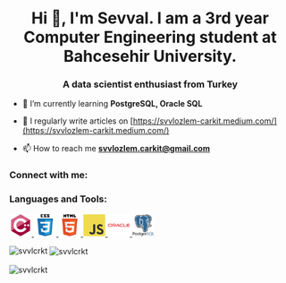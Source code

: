 
## <h1 align="center">Hi 👋, I'm Sevval. I am a 3rd year Computer Engineering student at Bahcesehir University.</h1> ##
<h3 align="center">A data scientist enthusiast from Turkey</h3>

- 🌱 I’m currently learning **PostgreSQL, Oracle SQL**

- 📝 I regularly write articles on [https://svvlozlem-carkit.medium.com/](https://svvlozlem-carkit.medium.com/)

- 📫 How to reach me **svvlozlem.carkit@gmail.com**

<h3 align="left">Connect with me:</h3>
<p align="left">
</p>

<h3 align="left">Languages and Tools:</h3>
<p align="left"> <a href="https://www.w3schools.com/cpp/" target="_blank" rel="noreferrer"> <img src="https://raw.githubusercontent.com/devicons/devicon/master/icons/cplusplus/cplusplus-original.svg" alt="cplusplus" width="40" height="40"/> </a> <a href="https://www.w3schools.com/css/" target="_blank" rel="noreferrer"> <img src="https://raw.githubusercontent.com/devicons/devicon/master/icons/css3/css3-original-wordmark.svg" alt="css3" width="40" height="40"/> </a> <a href="https://www.w3.org/html/" target="_blank" rel="noreferrer"> <img src="https://raw.githubusercontent.com/devicons/devicon/master/icons/html5/html5-original-wordmark.svg" alt="html5" width="40" height="40"/> </a> <a href="https://developer.mozilla.org/en-US/docs/Web/JavaScript" target="_blank" rel="noreferrer"> <img src="https://raw.githubusercontent.com/devicons/devicon/master/icons/javascript/javascript-original.svg" alt="javascript" width="40" height="40"/> </a> <a href="https://www.oracle.com/" target="_blank" rel="noreferrer"> <img src="https://raw.githubusercontent.com/devicons/devicon/master/icons/oracle/oracle-original.svg" alt="oracle" width="40" height="40"/> </a> <a href="https://www.postgresql.org" target="_blank" rel="noreferrer"> <img src="https://raw.githubusercontent.com/devicons/devicon/master/icons/postgresql/postgresql-original-wordmark.svg" alt="postgresql" width="40" height="40"/> </a> </p>

<p><img align="left" src="https://github-readme-stats.vercel.app/api/top-langs?username=svvlcrkt&show_icons=true&locale=en&layout=compact" alt="svvlcrkt" /></p>

<p>&nbsp;<img align="center" src="https://github-readme-stats.vercel.app/api?username=svvlcrkt&show_icons=true&locale=en" alt="svvlcrkt" /></p>

<p><img align="center" src="https://github-readme-streak-stats.herokuapp.com/?user=svvlcrkt&" alt="svvlcrkt" /></p>
  

  










